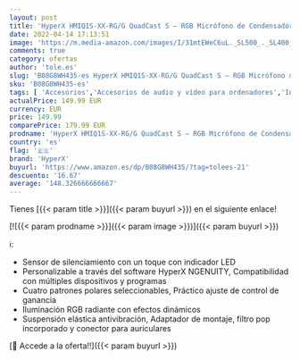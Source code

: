 ```yaml
---
layout: post
title: 'HyperX HMIQ1S-XX-RG/G QuadCast S – RGB Micrófono de Condensador USB para PC  PS4 y Mac  Montura antigolpes y Vibraciones  Filtro Pop  Juegos  Streaming  podcasts  Twitch  Youtube  Discord'
date: 2022-04-14 17:13:51
image: 'https://m.media-amazon.com/images/I/31mtEWeC6uL._SL500_._SL400_.jpg'
comments: true
category: ofertas
author: 'tole.es'
slug: 'B08G8WH435-es HyperX HMIQ1S-XX-RG/G QuadCast S – RGB Micrófono de...'
sku: 'B08G8WH435-es'
tags: [ 'Accesorios','Accesorios de audio y vídeo para ordenadores','Informática','Micrófonos para informática','hyperx','ps4','🇪🇸', ]
actualPrice: 149.99 EUR
currency: EUR
price: 149.99
comparePrice: 179.99 EUR
prodname: 'HyperX HMIQ1S-XX-RG/G QuadCast S – RGB Micrófono de Condensador USB para PC  PS4 y Mac  Montura antigolpes y Vibraciones  Filtro Pop  Juegos  Streaming  podcasts  Twitch  Youtube  Discord'
country: 'es'
flag: '🇪🇸'
brand: 'HyperX'
buyurl: 'https://www.amazon.es/dp/B08G8WH435/?tag=tolees-21'
descuento: '16.67'
average: '148.326666666667'
---
```


Tienes [{{< param title >}}]({{< param buyurl >}}) en el siguiente enlace!

[![{{< param prodname >}}]({{< param image >}})]({{< param buyurl >}})

ℹ️:

- Sensor de silenciamiento con un toque con indicador LED
- Personalizable a través del software HyperX NGENUITY, Compatibilidad con múltiples dispositivos y programas
- Cuatro patrones polares seleccionables, Práctico ajuste de control de ganancia
- Iluminación RGB radiante con efectos dinámicos
- Suspensión elástica antivibración, Adaptador de montaje, filtro pop incorporado y conector para auriculares

[🛒 Accede a la oferta!!]({{< param buyurl >}})
